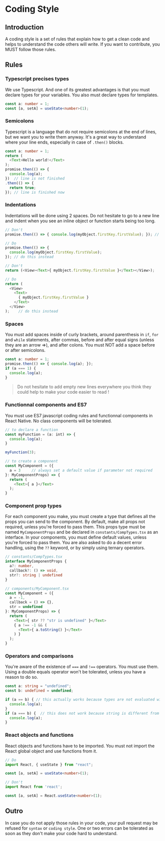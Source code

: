 # Coding Style

## Introduction

A coding style is a set of rules that explain how to get a clean code and helps to understand the code others will write. If you want to contribute, you MUST follow those rules.

## Rules

### Typescript precises types

We use Typescript. And one of its greatest advantages is that you must declare types for your variables. You also must declare types for templates.

```typescript
const a: number = 1;
const [a, setA] = useState<number>(1);
```

### Semicolons

Typescript is a language that do not require semicolons at the end of lines, but we want you to write them anyway. It's a great way to understand where your line ends, especially in case of `.then()` blocks.

```typescript
const a: number = 1;
return (
  <Text>Hello world!</Text>
);
promise.then(() => {
  console.log(a);
})  // line is not finished
.then(() => {
  return true;
}); // line is finished now
```

### Indentations

Indentations will be done using 2 spaces. Do not hesitate to go to a new line and indent when you see an inline object or function starts being too long.

```typescript
// Don't
promise.then(() => { console.log(myObject.firstKey.firstValue); }); // do not do this

// Do
promise.then(() => {
  console.log(myObject.firstKey.firstValue);
}); // do this instead

// Don't
return (<View><Text>{ myObject.firstKey.firstValue }</Text></View>);

// Do
return (
  <View>
    <Text>
      { myObject.firstKey.firstValue }
    </Text>
  </View>
);    // do this instead
```

### Spaces

You must add spaces inside of curly brackets, around parenthesis in `if`, `for` and `while` statements, after commas, before and after equal signs (unless they are an arrow =>), and after colons. You must NOT add a space before or after semicolons.

```typescript
const a: number = 1;
promise.then(() => { console.log(a); });
if (a === 1) {
  console.log(a);
}

```

> Do not hesitate to add empty new lines everywhere you think they could help to make your code easier to read !

### Functionnal components and ES7

You must use ES7 javascript coding rules and functionnal components in React Native. No class components will be tolerated.

```typescript
// to declare a function
const myFunction = (a: int) => {
  console.log(a);
}

myFunction(3);

// to create a component
const MyComponent = ({
  a = 3     // always set a default value if parameter not required
}: MyComponentProps) => {
  return (
    <Text>{ a }</Text>
  );
}
```

### Component prop types

For each component you make, you must create a type that defines all the props you can send to the component. By default, make all props not required, unless you're forced to pass them. This props type must be named `MyComponentProps` and be declared in `constants/CompTypes.tsx` as an interface.
In your components, you must define default values, unless you're forced to pass them.
You are also asked to do a decent error handling, using the `??` keyword, or by simply using ternary operators.

```typescript
// constants/CompTypes.tsx
interface MyComponentProps {
  a?: number,
  callback?: () => void,
  str?: string | undefined
}

// components/MyComponent.tsx
const MyComponent = ({
  a = -1,
  callback = () => {},
  str = undefined
}: MyComponentProps) => {
  return (
    <Text>{ str ?? "str is undefined" }</Text>
    { a !== -1 && (
      <Text>{ a.toString() }</Text>
    ) }
  );
}
```

### Operators and comparisons

You're aware of the existence of `===` and `!==` operators. You must use them. Using a double equals operator won't be tolerated, unless you have a reason to do so.

```typescript
const a: string = "undefined";
const b: undefined = undefined;

if (a == b) { // this actually works because types are not evaluated with ==
  console.log(a);
}
if (a === b) {  // this does not work because string is different from undefined
  console.log(a);
}
```

### React objects and functions

React objects and functions have to be imported. You must not import the React global object and use functions from it.

```typescript
// Do
import React, { useState } from "react";

const [a, setA] = useState<number>(1);

// Don't
import React from 'react';

const [a, setA] = React.useState<number>(1);
```

## Outro

In case you do not apply those rules in your code, your pull request may be refused for `syntax` or `coding style`. One or two errors can be tolerated as soon as they don't make your code hard to understand.
